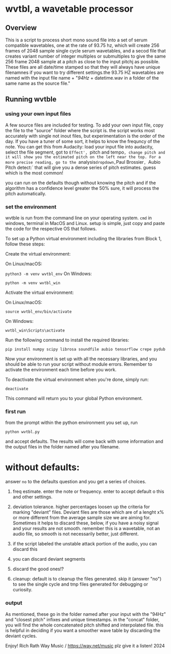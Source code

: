 # wvtbl, a wavetable processor

## Overview
This is a script to process short mono sound file into a set of serum compatible wavetables, one at the rate of 93.75 hz, which will create 256 frames of 2048 sample single cycle serum wavetables, and a secod file that creates variant number of integer multiples or submultiples to give the same 256 frame 2048 sample at a pitch as close to the input pitchj as possible.  These files are all date/time stamped so that they will always have unique filenamnes if you want to try different settings.the 93.75 HZ wavetables are named with the input file name + "_94Hz_ + datetime.wav in a folder of the same name as the source file."  

## Running wvtble
### using your own input files
A few source files are included for testing.  To add your own input file, copy the file to the "source" folder where the script is. the script works most accurately with single not inout files, but experimentation is the order of the day.  If you have a tuner of some sort, it helps to know the frequncy of the note.  You can get this from Audacity: load your input file into audacity, select the file segment, got to `Effect', `pitch and tempo`, change pitch and it will show you the estimated pitch on the left near the top. For a more precise reading, go to the `analysis` dropdown, `Paul Brossier`, `Aubio Pitch detect:` that will give you a dense series of pitch estimates. guess which is the most common!

you can run on the defaults though without knowing the pitch and if the algorithm has a confidence level greater the 50% sure, it will process the pitch automatically. 
### set the environment

wvtble is run from the command line on your operating system. `cmd` in windows, terminal in MacOS and Linux.  setup is simple, just copy and paste the code for the respective OS that follows.

To set up a Python virtual environment including the libraries from Block 1, follow these steps:

Create the virtual environment:

On Linux/macOS:

`python3 -m venv wvtbl_env`
On Windows:

`python -m venv wvtbl_win`

Activate the virtual environment:

On Linux/macOS:

`source wvtbl_env/bin/activate`

On Windows:

`wvtbl_win\Scripts\activate`

Run the following command to install the required libraries:

`pip install numpy scipy librosa soundfile aubio tensorflow crepe pydub`

Now your environment is set up with all the necessary libraries, and you should be able to run your script without module errors. Remember to activate the environment each time before you work.

To deactivate the virtual environment when you're done, simply run:

`deactivate`

This command will return you to your global Python environment.

### first run
from the prompt within the python environment you set up, run 

`python wvtbl.py`

and accept defaults.  The results will come back with some information and the output files in the folder named after you filename.

# without defaults:

answer `no` to the defaults question and you get a series of choices.

1. freq estimate. enter the note or frequency. enter to accept default o this and other settings. 

2. deviation tolerance.  higher percentages loosen up the criteria for marking "deviant" files. Deviant files are those which are of a lenght x% or more different from the average sample size we are aiming for.  Sometimes it helps to discard these, below, if you have a noisy signal and your results are not smooth. remember this is a wavetable, not an audio file, so smooth is not necessarily better, just different.  

3. if the script labeled the unstable attack portion of the audio, you can discard this

4. you can discard deviant segments

5. discard the good ones!?

6. cleanup: default is to cleanup the files generated.  skip it (answer "no") to see the single cycle and tmp files generated for debugging or curiosity.

### output

As mentioned, these go in the folder named after your input with the "94Hz" and "closest pitch" infixes and unique timestamps.  in the "concat" folder, you will find the whole concatenated pitch shifted and interpolated file.  this is helpful in deciding if you want a smoother wave table by discarding the deviant cycles.

Enjoy!
Rich Rath
Way Music / https://way.net/music plz give it a listen!
2024